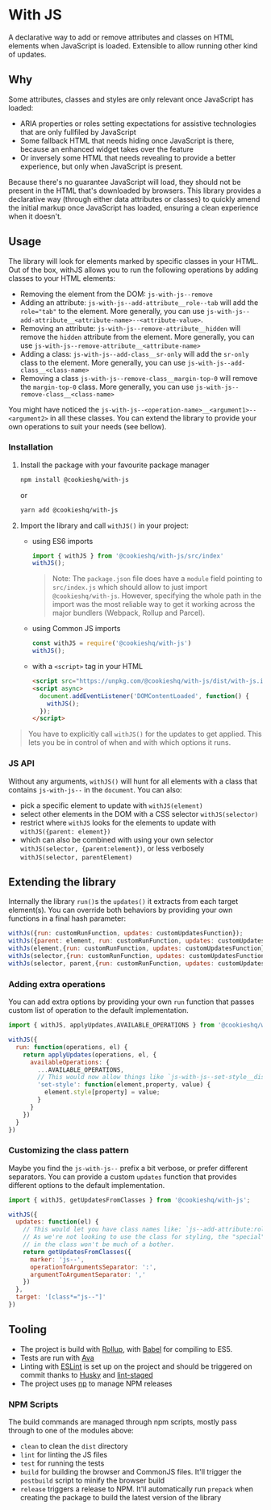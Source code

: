 With JS
=======

A declarative way to add or remove attributes and classes on HTML elements when JavaScript is loaded. Extensible to allow running other kind of updates.

Why
---

Some attributes, classes and styles are only relevant once JavaScript has loaded:
 - ARIA properties or roles setting expectations for assistive technologies that are only fullfiled by JavaScript
 - Some fallback HTML that needs hiding once JavaScript is there, because an enhanced widget takes over the feature
 - Or inversely some HTML that needs revealing to provide a better experience, but only when JavaScript is present.

Because there's no guarantee JavaScript will load, they should not be present in the HTML that's downloaded by browsers. This library provides a declarative way (through either data attributes or classes) to quickly amend the initial markup once JavaScript has loaded, ensuring a clean experience when it doesn't.

Usage
---

The library will look for elements marked by specific classes in your HTML. Out of the box, withJS allows you to run the following operations by adding classes to your HTML elements:

- Removing the element from the DOM: `js-with-js--remove`
- Adding an attribute: `js-with-js--add-attribute__role--tab` will add the `role="tab"` to the element. More generally, you can use `js-with-js--add-attribute__<attribute-name>--<attribute-value>`.
- Removing an attribute: `js-with-js--remove-attribute__hidden` will remove the `hidden` attribute from the element. More generally, you can use `js-with-js--remove-attribute__<attribute-name>`
- Adding a class: `js-with-js--add-class__sr-only` will add the `sr-only` class to the element. More generally, you can use `js-with-js--add-class__<class-name>`
- Removing a class `js-with-js--remove-class__margin-top-0` will remove the `margin-top-0` class. More generally, you can use `js-with-js--remove-class__<class-name>`

You might have noticed the `js-with-js--<operation-name>__<argument1>--<argument2>` in all these classes. You can extend the library to provide your own operations to suit your needs (see bellow).

### Installation

1. Install the package with your favourite package manager

    ```sh
    npm install @cookieshq/with-js
    ```

   or

    ```sh
    yarn add @cookieshq/with-js
    ```

2. Import the library and call `withJS()` in your project:

   - using ES6 imports

      ```js
      import { withJS } from '@cookieshq/with-js/src/index'
      withJS();
      ```

      > Note: The `package.json` file does have a `module` field pointing to `src/index.js` which should allow to just import `@cookieshq/with-js`. However, specifying the whole path in the import was the most reliable way to get it working across the major bundlers (Webpack, Rollup and Parcel).

   - using Common JS imports

      ```js
      const withJS = require('@cookieshq/with-js')
      withJS();
      ```

   - with a `<script>` tag in your HTML

      ```html
      <script src="https://unpkg.com/@cookieshq/with-js/dist/with-js.iife.min.js" defer></script>
      <script async>
        document.addEventListener('DOMContentLoaded', function() {
          withJS();
        });
      </script>
      ```

> You have to explicitly call `withJS()` for the updates to get applied.
> This lets you be in control of when and with which options it runs.

### JS API

Without any arguments, `withJS()` will hunt for all elements with a class that contains `js-with-js--` in the `document`. You can also:

- pick a specific element to update with `withJS(element)`
- select other elements in the DOM with a CSS selector `withJS(selector)`
- restrict where `withJS` looks for the elements to update with `withJS({parent: element})`
- which can also be combined with using your own selector `withJS(selector, {parent:element})`, or less verbosely `withJS(selector, parentElement)`

Extending the library
---

Internally the library `run()`s the `updates()` it extracts from each target element(s). You can override both behaviors by providing your own functions in a final hash parameter:

```js
withJs({run: customRunFunction, updates: customUpdatesFunction});
withJs({parent: element, run: customRunFunction, updates: customUpdatesFunction});
withJs(element,{run: customRunFunction, updates: customUpdatesFunction});
withJs(selector,{run: customRunFunction, updates: customUpdatesFunction});
withJs(selector, parent,{run: customRunFunction, updates: customUpdatesFunction});
```

### Adding extra operations

You can add extra options by providing your own `run` function
that passes custom list of operation to the default implementation.

```js
import { withJS, applyUpdates,AVAILABLE_OPERATIONS } from '@cookieshq/with-js';

withJS({
  run: function(operations, el) {
    return applyUpdates(operations, el, {
      availableOperations: {
        ...AVAILABLE_OPERATIONS,
        // This would now allow things like `js-with-js--set-style__display--none`
        'set-style': function(element,property, value) {
          element.style[property] = value;
        }
      }
    })
  }
})
```

### Customizing the class pattern

Maybe you find the `js-with-js--` prefix a bit verbose,
or prefer different separators.  You can provide a custom `updates`
function that provides different options to the default implementation.

```js
import { withJS, getUpdatesFromClasses } from '@cookieshq/with-js';

withJS({
  updates: function(el) {
    // This would let you have class names like: `js--add-attribute:role,tabpanel`
    // As we're not looking to use the class for styling, the "special" characters
    // in the class won't be much of a bother.
    return getUpdatesFromClasses({
      marker: 'js--',
      operationToArgumentsSeparator: ':',
      argumentToArgumentSeparator: ','
    })
  },
  target: '[class*="js--"]'
})
```

Tooling
---

- The project is build with [Rollup](https://rollupjs.org), with [Babel](https://babeljs.io/) for compiling to ES5.
- Tests are run with [Ava](https://github.com/avajs/ava)
- Linting with [ESLint](https://eslint.org/) is set up on the project and should be triggered on commit thanks to [Husky](https://github.com/typicode/husky) and [lint-staged](https://github.com/okonet/lint-staged)
- The project uses [np](https://github.com/sindresorhus/np) to manage NPM releases

### NPM Scripts

The build commands are managed through npm scripts, mostly pass through to one of the modules above:

- `clean` to clean the `dist` directory
- `lint` for linting the JS files
- `test` for running the tests
- `build` for building the browser and CommonJS files. It'll trigger the `postbuild` script to minify the browser build
- `release` triggers a release to NPM. It'll automatically run `prepack` when creating the package to build the latest version of the library